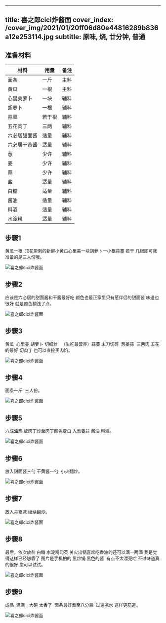 
---
title: 喜之郎cici炸酱面
cover_index: /cover_img/2021/01/20ff06d80e44816289b836a12e253114.jpg
subtitle: 原味, 烧, 廿分钟, 普通
---

## 准备材料

| 材料     | 用量 | 备注|
| ------- | ----- | --- |
| 面条 | 一斤| 主料 |
| 黄瓜 | 一根| 主料 |
| 心里美萝卜 | 一块| 辅料 |
| 胡萝卜 | 一根| 辅料 |
| 蒜薹 | 若干根| 辅料 |
| 五花肉丁 | 三两| 辅料 |
| 六必居甜面酱 | 适量| 辅料 |
| 六必居干黄酱 | 适量| 辅料 |
| 葱 | 少许| 辅料 |
| 姜 | 少许| 辅料 |
| 蒜 | 少许| 辅料 |
| 盐 | 适量| 辅料 |
| 白糖 | 适量| 辅料 |
| 酱油 | 适量| 辅料 |
| 料酒 | 适量| 辅料 |
| 水淀粉 | 适量| 辅料 |

## 步骤1

黄瓜一根  顶花带刺的新鲜小黄瓜心里美一块胡萝卜一小根蒜薹 若干 几根即可我准备的是三人份哦。

![喜之郎cici炸酱面](https://i8.meishichina.com/attachment/recipe/201010/201010131352460.jpg?x-oss-process=style/p320) 

## 步骤2

应该是六必居的甜面酱和干酱最好吃 颜色也最正家里只有葱伴侣的甜面酱 味道也很好 就是颜色稍浅了点。

![喜之郎cici炸酱面](https://i8.meishichina.com/attachment/recipe/201010/201010131354041.jpg?x-oss-process=style/p320) 

## 步骤3

黄瓜  心里美 胡萝卜 切细丝   （生吃最营养）蒜薹 末刀切碎  葱姜蒜  三两肉 五花的最好 切肉丁 也可以直接买肉馅。

![喜之郎cici炸酱面](https://i8.meishichina.com/attachment/recipe/201010/201010131356165.jpg?x-oss-process=style/p320) 

## 步骤4

面条一斤  三人份。

![喜之郎cici炸酱面](https://i8.meishichina.com/attachment/recipe/201010/201010131356403.jpg?x-oss-process=style/p320) 

## 步骤5

六成油热 放肉丁炒至肉丁颜色变白 入葱姜蒜 酱油 料酒。

![喜之郎cici炸酱面](https://i8.meishichina.com/attachment/recipe/201010/201010131357430.jpg?x-oss-process=style/p320) 

## 步骤6

放入甜面酱三勺 干黄酱一勺  小火翻炒。

![喜之郎cici炸酱面](https://i8.meishichina.com/attachment/recipe/201010/201010131358401.jpg?x-oss-process=style/p320) 

## 步骤7

放入蒜薹沫 继续翻炒。

![喜之郎cici炸酱面](https://i8.meishichina.com/attachment/recipe/201010/201010131359089.jpg?x-oss-process=style/p320) 

## 步骤8

最后，依次放盐 白糖 水淀粉勾芡 关火出锅喜欢吃香油的还可以滴一两滴 我是觉得这样已经够香了 图片是手机拍的 黑炒锅 黑色的酱  有点不太漂亮哈 不过味道真的很好 您可以试试。

![喜之郎cici炸酱面](https://i8.meishichina.com/attachment/recipe/201010/201010131401096.jpg?x-oss-process=style/p320) 

## 步骤9

成品  满满一大碗 太香了  面条最好煮至八分熟  过遍凉水 这样更筋道。

![喜之郎cici炸酱面](https://i8.meishichina.com/attachment/recipe/201010/201010131402096.jpg?x-oss-process=style/p320) 

